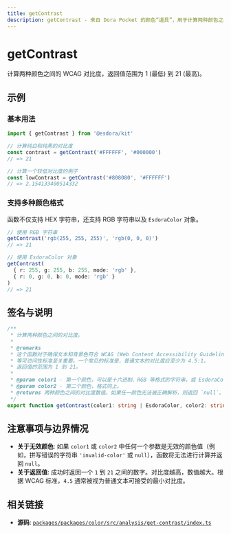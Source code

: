 ```yaml
---
title: getContrast
description: getContrast - 来自 Dora Pocket 的颜色“道具”，用于计算两种颜色之间的对比度。
---
```


# getContrast

<!-- 1. 简介：一句话核心功能描述 -->

计算两种颜色之间的 WCAG 对比度，返回值范围为 1 (最低) 到 21 (最高)。

<!-- 2. 示例：由核心功能和从测试用例中提炼的场景组成 -->

## 示例

### 基本用法

```typescript
import { getContrast } from '@esdora/kit'

// 计算纯白和纯黑的对比度
const contrast = getContrast('#FFFFFF', '#000000')
// => 21

// 计算一个较低对比度的例子
const lowContrast = getContrast('#808080', '#FFFFFF')
// => 2.154133400514332
```

### 支持多种颜色格式

函数不仅支持 HEX 字符串，还支持 RGB 字符串以及 `EsdoraColor` 对象。

```typescript
// 使用 RGB 字符串
getContrast('rgb(255, 255, 255)', 'rgb(0, 0, 0)')
// => 21

// 使用 EsdoraColor 对象
getContrast(
  { r: 255, g: 255, b: 255, mode: 'rgb' },
  { r: 0, g: 0, b: 0, mode: 'rgb' }
)
// => 21
```

<!-- 3. 签名与说明：合并了签名、参数、返回值的唯一技术核心 -->

## 签名与说明

```typescript
/**
 * 计算两种颜色之间的对比度。
 *
 * @remarks
 * 这个函数对于确保文本和背景色符合 WCAG (Web Content Accessibility Guidelines)
 * 等可访问性标准至关重要。一个常见的标准是，普通文本的对比度应至少为 4.5:1。
 * 返回值的范围为 1 到 21。
 *
 * @param color1 - 第一个颜色，可以是十六进制、RGB 等格式的字符串，或 EsdoraColor 对象。
 * @param color2 - 第二个颜色，格式同上。
 * @returns 两种颜色之间的对比度数值。如果任一颜色无法被正确解析，则返回 `null`。
 */
export function getContrast(color1: string | EsdoraColor, color2: string | EsdoraColor): number | null
```

<!-- 4. 注意事项与边界情况：建立用户信任 -->

## 注意事项与边界情况

- **关于无效颜色**: 如果 `color1` 或 `color2` 中任何一个参数是无效的颜色值（例如，拼写错误的字符串 `'invalid-color'` 或 `null`），函数将无法进行计算并返回 `null`。
- **关于返回值**: 成功时返回一个 `1` 到 `21` 之间的数字。对比度越高，数值越大。根据 WCAG 标准，`4.5` 通常被视为普通文本可接受的最小对比度。

<!-- 5. 相关链接：提供相关函数及源码的链接 -->

## 相关链接

- **源码**: [`packages/packages/color/src/analysis/get-contrast/index.ts`](https://github.com/esdora-js/esdora/blob/main/packages/packages/color/src/analysis/get-contrast/index.ts)
